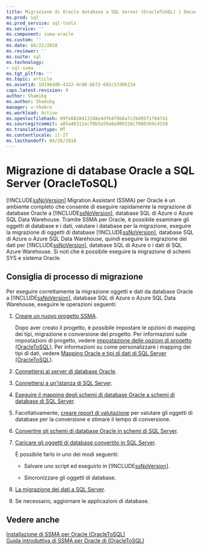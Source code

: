 ```yaml
---
title: Migrazione di Oracle database a SQL Server (OracleToSQL) | Documenti Microsoft
ms.prod: sql
ms.prod_service: sql-tools
ms.service: ''
ms.component: ssma-oracle
ms.custom: ''
ms.date: 04/22/2018
ms.reviewer: ''
ms.suite: sql
ms.technology:
- sql-ssma
ms.tgt_pltfrm: ''
ms.topic: article
ms.assetid: 1d196dd6-4322-4c98-bb72-602c57d96134
caps.latest.revision: 9
author: Shamikg
ms.author: Shamikg
manager: v-thobro
ms.workload: Active
ms.openlocfilehash: 09fe8820413108e4df6479b0a7c2bd95f1f84741
ms.sourcegitcommit: a85a46312acf8b5a59a8a900310cf088369c4150
ms.translationtype: MT
ms.contentlocale: it-IT
ms.lasthandoff: 04/26/2018
---
```

# <a name="migrating-oracle-databases-to-sql-server-oracletosql"></a>Migrazione di database Oracle a SQL Server (OracleToSQL)
[!INCLUDE[ssNoVersion](../../includes/ssnoversion_md.md)] Migration Assistant (SSMA) per Oracle è un ambiente completo che consente di eseguire rapidamente la migrazione di database Oracle a [!INCLUDE[ssNoVersion](../../includes/ssnoversion_md.md)], database SQL di Azure o Azure SQL Data Warehouse. Tramite SSMA per Oracle, è possibile esaminare gli oggetti di database e i dati, valutare i database per la migrazione, eseguire la migrazione di oggetti di database [!INCLUDE[ssNoVersion](../../includes/ssnoversion_md.md)], database SQL di Azure o Azure SQL Data Warehouse, quindi eseguire la migrazione dei dati per [!INCLUDE[ssNoVersion](../../includes/ssnoversion_md.md)], database SQL di Azure o i dati di SQL Azure Warehouse. Si noti che è possibile eseguire la migrazione di schemi SYS e sistema Oracle.
  
## <a name="recommended-migration-process"></a>Consiglia di processo di migrazione  
Per eseguire correttamente la migrazione oggetti e dati da database Oracle a [!INCLUDE[ssNoVersion](../../includes/ssnoversion_md.md)], database SQL di Azure o Azure SQL Data Warehouse, eseguire le operazioni seguenti:
  
1.  [Creare un nuovo progetto SSMA](http://msdn.microsoft.com/en-us/ee5d94c0-c7a6-4779-bd32-729bdaf61e1b).  
  
    Dopo aver creato il progetto, è possibile impostare le opzioni di mapping dei tipi, migrazione e conversione del progetto. Per informazioni sulle impostazioni di progetto, vedere [impostazione delle opzioni di progetto &#40;OracleToSQL&#41;](../../ssma/oracle/setting-project-options-oracletosql.md). Per informazioni su come personalizzare i mapping dei tipi di dati, vedere [Mapping Oracle e tipi di dati di SQL Server &#40;OracleToSQL&#41;](../../ssma/oracle/mapping-oracle-and-sql-server-data-types-oracletosql.md).  
  
2.  [Connettersi al server di database Oracle](http://msdn.microsoft.com/en-us/e276cdbf-3ebc-4ba8-b40d-a7a42befa2b6).  
  
3.  [Connettersi a un'istanza di SQL Server](http://msdn.microsoft.com/en-us/1b2a8059-1829-4904-a82f-9c06de1e245f).  
  
4.  [Eseguire il mapping degli schemi di database Oracle a schemi di database di SQL Server](http://msdn.microsoft.com/en-us/0edeaa08-9c5d-4e3a-bc15-b9a1f0c8a9dc).  
  
5.  Facoltativamente, [creare report di valutazione](http://msdn.microsoft.com/en-us/4de9bcf6-1346-4740-87f9-7f24a8226357) per valutare gli oggetti di database per la conversione e stimare il tempo di conversione.  
  
6.  [Convertire gli schemi di database Oracle in schemi di SQL Server](http://msdn.microsoft.com/en-us/e021182d-31da-443d-b110-937f5db27272).  
  
7.  [Caricare gli oggetti di database convertito in SQL Server](http://msdn.microsoft.com/en-us/a8ae33b2-1883-4785-922b-ea0e31c0b37a).  
  
    È possibile farlo in uno dei modi seguenti:  
  
    -   Salvare uno script ed eseguirlo in [!INCLUDE[ssNoVersion](../../includes/ssnoversion_md.md)].  
  
    -   Sincronizzare gli oggetti di database.  
  
8.  [La migrazione dei dati a SQL Server](http://msdn.microsoft.com/en-us/e23c5268-41ed-4e55-9fe7-a11376202a13).  
  
9. Se necessario, aggiornare le applicazioni di database.  
  
## <a name="see-also"></a>Vedere anche  
[Installazione di SSMA per Oracle &#40;OracleToSQL&#41;](../../ssma/oracle/installing-ssma-for-oracle-oracletosql.md)  
[Guida introduttiva di SSMA per Oracle di &#40;OracleToSQL&#41;](../../ssma/oracle/getting-started-with-ssma-for-oracle-oracletosql.md)  
  

